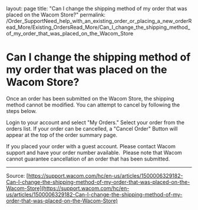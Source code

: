 layout: page
title: "Can I change the shipping method of my order that was placed on the Wacom Store?"
permalink: /Order_SupportNeed_help_with_an_existing_order_or_placing_a_new_orderRead_More/Existing_OrdersRead_More/Can_I_change_the_shipping_method_of_my_order_that_was_placed_on_the_Wacom_Store

# Can I change the shipping method of my order that was placed on the Wacom Store?

Once an order has been submitted on the Wacom Store, the shipping method cannot be modified. You can attempt to cancel by following the steps below.

Login to your account and select "My Orders."
Select your order from the orders list.
If your order can be cancelled, a "Cancel Order" Button will appear at the top of the order summary page.



If you placed your order with a guest account. Please contact Wacom support and have your order number available. 
Please note that Wacom cannot guarantee cancellation of an order that has been submitted.

---
Source: [https://support.wacom.com/hc/en-us/articles/1500006329182-Can-I-change-the-shipping-method-of-my-order-that-was-placed-on-the-Wacom-Store](https://support.wacom.com/hc/en-us/articles/1500006329182-Can-I-change-the-shipping-method-of-my-order-that-was-placed-on-the-Wacom-Store)
